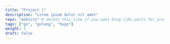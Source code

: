 ```yaml
---
title: "Project 1"
description: "Lorem ipsum dolor sit amet"
repo: "website" # delete this line if you want blog-like posts for projects
tags: ["go", "golang", "hugo"]
weight: 1
draft: false
---
```

